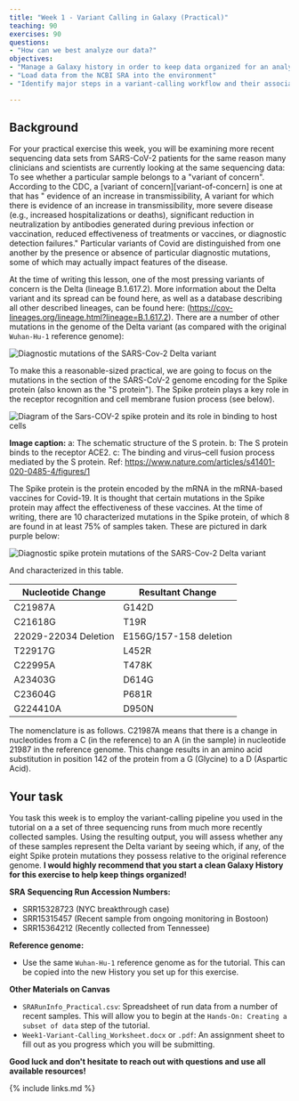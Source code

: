 ```yaml
---
title: "Week 1 - Variant Calling in Galaxy (Practical)"
teaching: 90
exercises: 90
questions:
- "How can we best analyze our data?"
objectives:
- "Manage a Galaxy history in order to keep data organized for an analysis"
- "Load data from the NCBI SRA into the environment"
- "Identify major steps in a variant-calling workflow and their associated file types"

---
```


## Background

For your practical exercise this week, you will be examining more recent sequencing data sets from SARS-CoV-2 patients for the same reason many clinicians and scientists are currently looking at the same sequencing data: To see whether a particular sample belongs to a "variant of concern". According to the CDC, a [variant of concern][variant-of-concern] is one at that has " evidence of an increase in transmissibility, A variant for which there is evidence of an increase in transmissibility, more severe disease (e.g., increased hospitalizations or deaths), significant reduction in neutralization by antibodies generated during previous infection or vaccination, reduced effectiveness of treatments or vaccines, or diagnostic detection failures." Particular variants of Covid are distinguished from one another by the presence or absence of particular diagnostic mutations, some of which may actually impact features of the disease. 

At the time of writing this lesson, one of the most pressing variants of concern is the Delta (lineage B.1.617.2). More information about the Delta variant and its spread can be found here, as well as a database describing all other described lineages, can be found here: (https://cov-lineages.org/lineage.html?lineage=B.1.617.2). There are a number of other mutations in the genome of the Delta variant (as compared with the original `Wuhan-Hu-1` reference genome): 

<img src="{{ page.root }}/fig/Delta_Genome_Mutations.png" alt="Diagnostic mutations of the SARS-Cov-2 Delta variant"> 

To make this a reasonable-sized practical, we are going to focus on the mutations in the section of the SARS-CoV-2 genome encoding for the Spike protein (also known as the "S protein"). The Spike protein plays a key role in the receptor recognition and cell membrane fusion process (see below). 

<img src="{{ page.root }}/fig/SpikeProtein.png" alt="Diagram of the Sars-COV-2 spike protein and its role in binding to host cells">

**Image caption:** a: The schematic structure of the S protein. b: The S protein binds to the receptor ACE2. c: The binding and virus–cell fusion process mediated by the S protein. Ref: https://www.nature.com/articles/s41401-020-0485-4/figures/1


The Spike protein is the protein encoded by the mRNA in the mRNA-based vaccines for Covid-19. It is thought that certain mutations in the Spike protein may affect the effectiveness of these vaccines. At the time of writing, there are 10 characterized mutations in the Spike protein, of which 8 are found in at least 75% of samples taken. These are pictured in dark purple below:   


<img src="{{ page.root }}/fig/Delta_Spike_Mutations.png" alt="Diagnostic spike protein mutations of the SARS-Cov-2 Delta variant"> 

And characterized in this table. 

| Nucleotide Change    | Resultant Change|
| ----------- | ----------- |
| C21987A | G142D |
| C21618G | T19R |
| 22029-22034 Deletion | E156G/157-158 deletion | 
| T22917G | L452R |
| C22995A | T478K |
| A23403G | D614G |
| C23604G | P681R |
| G224410A | D950N |

The nomenclature is as follows. C21987A means that there is a change in nucleotides from a C (in the reference) to an A (in the sample) in nucleotide 21987 in the reference genome. This change results in an amino acid substitution in position 142 of the protein from a G (Glycine) to a D (Aspartic Acid). 

## Your task

You task this week is to employ the variant-calling pipeline you used in the tutorial on a  a set of three sequencing runs from much more recently collected samples. Using the resulting output, you will assess whether any of these samples represent the Delta variant by seeing which, if any, of the eight Spike protein mutations they possess relative to the original reference genome. **I would highly recommend that you start a clean Galaxy History for this exercise to help keep things organized!**

**SRA Sequencing Run Accession Numbers:** 
+ SRR15328723 (NYC breakthrough case)
+ SRR15315457 (Recent sample from ongoing monitoring in Bostoon)
+ SRR15364212 (Recently collected from Tennessee) 

**Reference genome:** 
+ Use the same `Wuhan-Hu-1` reference genome as for the tutorial. This can be copied into the new History you set up for this exercise. 

**Other Materials on Canvas** 
+ `SRARunInfo_Practical.csv`: Spreadsheet of run data from a number of recent samples. This will allow you to begin at the `Hands-On: Creating a subset of data` step of the tutorial. 
+ `Week1-Variant-Calling_Worksheet.docx` or `.pdf`: An assignment sheet to fill out as you progress which you will be submitting. 

**Good luck and don't hesitate to reach out with questions and use all available resources!** 

{% include links.md %}

